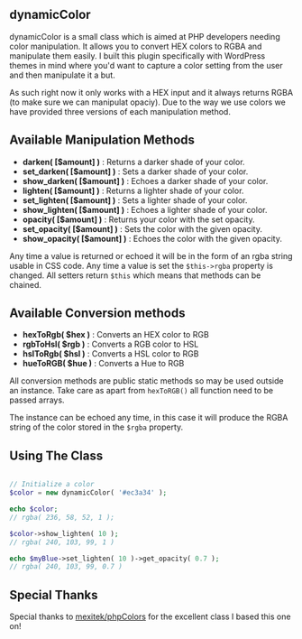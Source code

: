 ## dynamicColor

dynamicColor is a small class which is aimed at PHP developers needing color manipulation. It allows you to convert HEX colors to RGBA and manipulate them easily. I built this plugin specifically with WordPress themes in mind where you'd want to capture a color setting from the user and then manipulate it a but.

As such right now it only works with a HEX input and it always returns RGBA (to make sure we can manipulat opaciy). Due to the way we use colors we have provided three versions of each manipulation method.

## Available Manipulation Methods
- <strong>darken( [$amount] )</strong> : Returns a darker shade of your color.
- <strong>set_darken( [$amount] )</strong> : Sets a darker shade of your color.
- <strong>show_darken( [$amount] )</strong> : Echoes a darker shade of your color.
- <strong>lighten( [$amount] )</strong> : Returns a lighter shade of your color.
- <strong>set_lighten( [$amount] )</strong> : Sets a lighter shade of your color.
- <strong>show_lighten( [$amount] )</strong> : Echoes a lighter shade of your color.
- <strong>opacity( [$amount] )</strong> : Returns your color with the set opacity.
- <strong>set_opacity( [$amount] )</strong> : Sets the color with the given opacity.
- <strong>show_opacity( [$amount] )</strong> : Echoes the color with the given opacity.

Any time a value is returned or echoed it will be in the form of an rgba string usable in CSS code. Any time a value is set the `$this->rgba` property is changed. All setters return `$this` which means that methods can be chained.

## Available Conversion methods
- <strong>hexToRgb( $hex )</strong> : Converts an HEX color to RGB
- <strong>rgbToHsl( $rgb )</strong> : Converts a RGB color to HSL
- <strong>hslToRgb( $hsl )</strong> : Converts a HSL color to RGB
- <strong>hueToRGB( $hue )</strong> : Converts a Hue to RGB

All conversion methods are public static methods so may be used outside an instance. Take care as apart from `hexToRGB()` all function need to be passed arrays.

The instance can be echoed any time, in this case it will produce the RGBA string of the color stored in the `$rgba` property.

## Using The Class

```php

// Initialize a color
$color = new dynamicColor( '#ec3a34' );

echo $color;
// rgba( 236, 58, 52, 1 );

$color->show_lighten( 10 );
// rgba( 240, 103, 99, 1 )

echo $myBlue->set_lighten( 10 )->get_opacity( 0.7 );
// rgba( 240, 103, 99, 0.7 )

```

## Special Thanks
Special thanks to [mexitek/phpColors](https://github.com/mexitek/phpColors/) for the excellent class I based this one on!
